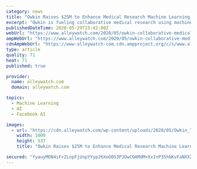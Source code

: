 ```yaml
---
category: news
title: "Owkin Raises $25M to Enhance Medical Research Machine Learning and Collaboration"
excerpt: "Owkin is fueling collaborative medical research using machine learning while being compliant with privacy laws. Thomas Clozel discusses the unique benefits of Owkin."
publishedDateTime: 2020-05-29T15:42:00Z
webUrl: "https://www.alleywatch.com/2020/05/owkin-collaborative-medical-research-privacy-thomas-clozel/"
ampWebUrl: "https://www.alleywatch.com/2020/05/owkin-collaborative-medical-research-privacy-thomas-clozel/amp/"
cdnAmpWebUrl: "https://www-alleywatch-com.cdn.ampproject.org/c/s/www.alleywatch.com/2020/05/owkin-collaborative-medical-research-privacy-thomas-clozel/amp/"
type: article
quality: 71
heat: 71
published: true

provider:
  name: alleywatch.com
  domain: alleywatch.com

topics:
  - Machine Learning
  - AI
  - Facebook AI

images:
  - url: "https://cdn.alleywatch.com/wp-content/uploads/2020/05/Owkin_Thomas_Clozel.001.jpeg"
    width: 1000
    height: 537
    title: "Owkin Raises $25M to Enhance Medical Research Machine Learning and Collaboration"

secured: "YyauyMON4iF+ZLnpFjUnpYYypJ6XoO0S3PJDwCOAMdM+XxInP35hbKvFaNXXZxGIQHnI1PSzBr0Bqsy0bG2hRKxk/begmqUbM0jS/TeCkCJnWYccFK6iz6CBOV1wbtkPD6wH/kFZVGWKODz5q4MUi7QCBrPi8jMzBxr18zUdPhnxWiUUxSiC+BLcy0B9K0/+2cMOcyX1094X+O27xsgrQ0isBrfMr1usJTs+f5VVlr90heg7vJAqtEi1EhJWfPjKaykaqys23xnxevUv5BVlSi9/oSiuWTItL6Z45N15SVFu8GgYjCyk5QJzEybfJW/YuCBe/pAnRnj9UhxR3GzAZTRNpw5skgu13K0ioOAu2rSA6GEtwx120JRlaZL435yQLqbib7JGBZtFvsaOUSEMUaQPacyh/cEjfBiNOJ3d0mec7yz/+VMpvY0QJeezz1e23juwxNvcbabaihypnCjo9zF7DVl7meP61DAiIH9B8gE=;k8B25rY0dDWZbFDldiaZFw=="
---
```


